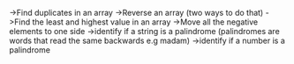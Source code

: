 ->Find duplicates in an array
->Reverse an array (two ways to do that)
->Find the least and highest value in an array
->Move all the negative elements to one side
->identify if a string is a palindrome (palindromes are words that read the same backwards e.g madam)
->identify if a number is a palindrome 